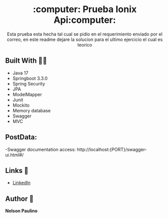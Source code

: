<h1 align="center">:computer: Prueba Ionix  Api:computer:</h1> 

<p align="center">Esta prueba esta hecha tal cual se pidio en el requerimiento enviado por el correo, en este readme dejare la solucion para el ultimo ejercicio el cual es teorico </p>

## Built With :technologist:

- Java 17
- Springboot 3.3.0
- Spring Security
- JPA
- ModelMapper
- Junit
- Mockito
- Memory database
- Swagger
- MVC

## PostData:

-Swagger documentation access: http://localhost:{PORT}/swagger-ui.html#/ 

 ## Links :link:
- [LinkedIn](https://www.linkedin.com/in/nelson-paulino/ "LinkedIn")


## Author :adult:

**Nelson Paulino**

